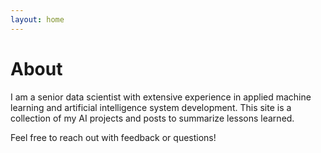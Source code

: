 ```yaml
---
layout: home
---
```

# About 

I am a senior data scientist with extensive experience in applied machine learning and artificial intelligence system development.  This site is a collection of my AI projects and posts to summarize lessons learned.

Feel free to reach out with feedback or questions!
